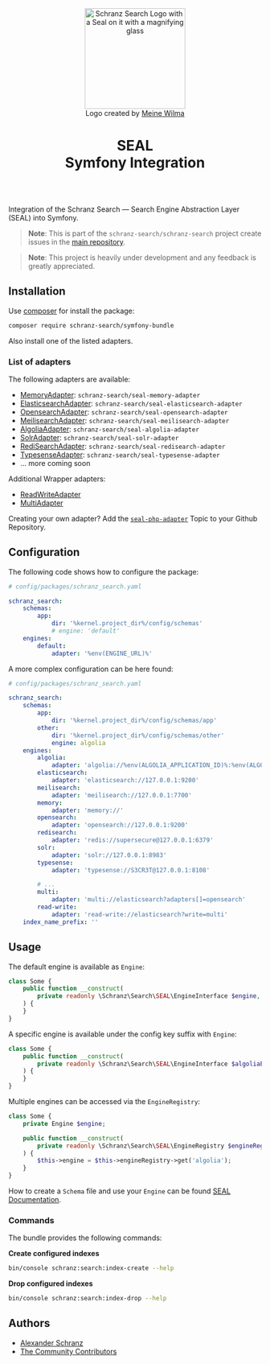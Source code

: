 <div align="center">
    <img alt="Schranz Search Logo with a Seal on it with a magnifying glass" src="https://avatars.githubusercontent.com/u/120221538?s=400&v=6" width="200" height="200">
</div>

<div align="center">Logo created by <a href="https://cargocollective.com/meinewilma">Meine Wilma</a></div>

<h1 align="center">SEAL <br /> Symfony Integration</h1>

<br />
<br />

Integration of the Schranz Search — Search Engine Abstraction Layer (SEAL) into Symfony.

> **Note**:
> This is part of the `schranz-search/schranz-search` project create issues in the [main repository](https://github.com/schranz-search/schranz-search).

> **Note**:
> This project is heavily under development and any feedback is greatly appreciated.

## Installation

Use [composer](https://getcomposer.org/) for install the package:

```bash
composer require schranz-search/symfony-bundle
```

Also install one of the listed adapters.

### List of adapters

The following adapters are available:

 - [MemoryAdapter](../../packages/seal-memory-adapter): `schranz-search/seal-memory-adapter`
 - [ElasticsearchAdapter](../../packages/seal-elasticsearch-adapter): `schranz-search/seal-elasticsearch-adapter`
 - [OpensearchAdapter](../../packages/seal-opensearch-adapter): `schranz-search/seal-opensearch-adapter`
 - [MeilisearchAdapter](../../packages/seal-meilisearch-adapter): `schranz-search/seal-meilisearch-adapter`
 - [AlgoliaAdapter](../../packages/seal-algolia-adapter): `schranz-search/seal-algolia-adapter`
 - [SolrAdapter](../../packages/seal-solr-adapter): `schranz-search/seal-solr-adapter`
 - [RediSearchAdapter](../../packages/seal-redisearch-adapter): `schranz-search/seal-redisearch-adapter`
 - [TypesenseAdapter](../../packages/seal-typesense-adapter): `schranz-search/seal-typesense-adapter`
 - ... more coming soon

Additional Wrapper adapters:

 - [ReadWriteAdapter](../../packages/seal-read-write-adapter)
 - [MultiAdapter](../../packages/seal-multi-adapter)

Creating your own adapter? Add the [`seal-php-adapter`](https://github.com/topics/seal-php-adapter) Topic to your Github Repository.

## Configuration

The following code shows how to configure the package:

```yaml
# config/packages/schranz_search.yaml

schranz_search:
    schemas:
        app:
            dir: '%kernel.project_dir%/config/schemas'
            # engine: 'default'
    engines:
        default:
            adapter: '%env(ENGINE_URL)%'
```

A more complex configuration can be here found:

```yaml
# config/packages/schranz_search.yaml

schranz_search:
    schemas:
        app:
            dir: '%kernel.project_dir%/config/schemas/app'
        other:
            dir: '%kernel.project_dir%/config/schemas/other'
            engine: algolia
    engines:
        algolia:
            adapter: 'algolia://%env(ALGOLIA_APPLICATION_ID)%:%env(ALGOLIA_ADMIN_API_KEY)%'
        elasticsearch:
            adapter: 'elasticsearch://127.0.0.1:9200'
        meilisearch:
            adapter: 'meilisearch://127.0.0.1:7700'
        memory:
            adapter: 'memory://'
        opensearch:
            adapter: 'opensearch://127.0.0.1:9200'
        redisearch:
            adapter: 'redis://supersecure@127.0.0.1:6379'
        solr:
            adapter: 'solr://127.0.0.1:8983'
        typesense:
            adapter: 'typesense://S3CR3T@127.0.0.1:8108'

        # ...
        multi:
            adapter: 'multi://elasticsearch?adapters[]=opensearch'
        read-write:
            adapter: 'read-write://elasticsearch?write=multi'
    index_name_prefix: ''
```

## Usage

The default engine is available as `Engine`:

```php
class Some {
    public function __construct(
        private readonly \Schranz\Search\SEAL\EngineInterface $engine,
    ) {
    }
}
```

A specific engine is available under the config key suffix with `Engine`:

```php
class Some {
    public function __construct(
        private readonly \Schranz\Search\SEAL\EngineInterface $algoliaEngine,
    ) {
    }
}
```

Multiple engines can be accessed via the `EngineRegistry`:

```php
class Some {
    private Engine $engine;

    public function __construct(
        private readonly \Schranz\Search\SEAL\EngineRegistry $engineRegistry,
    ) {
        $this->engine = $this->engineRegistry->get('algolia');
    }
}
```

How to create a `Schema` file and use your `Engine` can be found [SEAL Documentation](../../README.md#usage).

### Commands

The bundle provides the following commands:

**Create configured indexes**

```bash
bin/console schranz:search:index-create --help
```

**Drop configured indexes**

```bash
bin/console schranz:search:index-drop --help
```

## Authors

- [Alexander Schranz](https://github.com/alexander-schranz/)
- [The Community Contributors](https://github.com/schranz-search/schranz-search/graphs/contributors)
